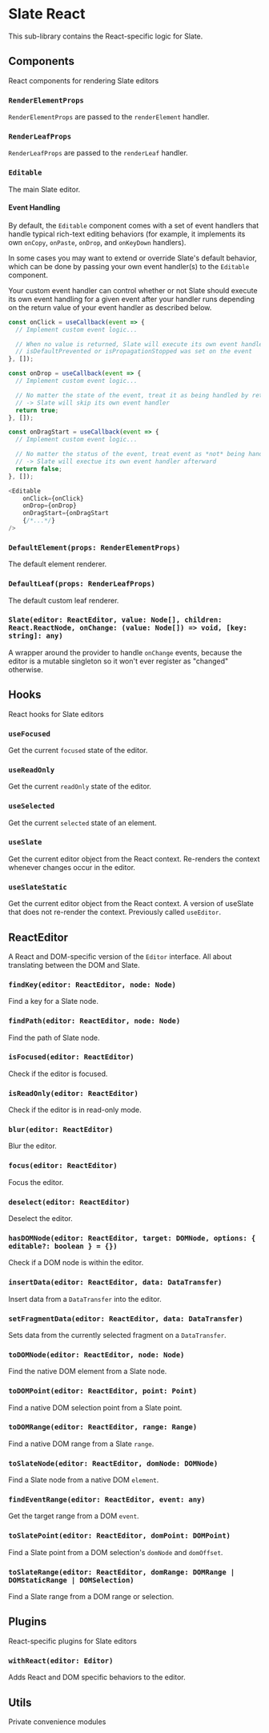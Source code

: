 # Slate React

This sub-library contains the React-specific logic for Slate.

## Components

React components for rendering Slate editors

### `RenderElementProps`

`RenderElementProps` are passed to the `renderElement` handler.

### `RenderLeafProps`

`RenderLeafProps` are passed to the `renderLeaf` handler.

### `Editable`

The main Slate editor.

#### Event Handling

By default, the `Editable` component comes with a set of event handlers that handle typical rich-text editing behaviors (for example, it implements its own `onCopy`, `onPaste`, `onDrop`, and `onKeyDown` handlers). 

In some cases you may want to extend or override Slate's default behavior, which can be done by passing your own event handler(s) to the `Editable` component.

Your custom event handler can control whether or not Slate should execute its own event handling for a given event after your handler runs depending on the return value of your event handler as described below.

```javascript
const onClick = useCallback(event => {
  // Implement custom event logic...

  // When no value is returned, Slate will execute its own event handler if neither
  // isDefaultPrevented or isPropagationStopped was set on the event
}, []);

const onDrop = useCallback(event => {
  // Implement custom event logic...

  // No matter the state of the event, treat it as being handled by returning true here
  // -> Slate will skip its own event handler
  return true;
}, []);

const onDragStart = useCallback(event => {
  // Implement custom event logic...

  // No matter the status of the event, treat event as *not* being handled by returning false
  // -> Slate will exectue its own event handler afterward
  return false;
}, []);

<Editable
    onClick={onClick}
    onDrop={onDrop}
    onDragStart={onDragStart
    {/*...*/}
/>
```

### `DefaultElement(props: RenderElementProps)`

The default element renderer.

### `DefaultLeaf(props: RenderLeafProps)`

The default custom leaf renderer.

### `Slate(editor: ReactEditor, value: Node[], children: React.ReactNode, onChange: (value: Node[]) => void, [key: string]: any)`

A wrapper around the provider to handle `onChange` events, because the editor is a mutable singleton so it won't ever register as "changed" otherwise.

## Hooks

React hooks for Slate editors

### `useFocused`

Get the current `focused` state of the editor.

### `useReadOnly`

Get the current `readOnly` state of the editor.

### `useSelected`

Get the current `selected` state of an element.

### `useSlate`

Get the current editor object from the React context. Re-renders the context whenever changes occur in the editor.

### `useSlateStatic`

Get the current editor object from the React context. A version of useSlate that does not re-render the context. Previously called `useEditor`.

## ReactEditor

A React and DOM-specific version of the `Editor` interface. All about translating between the DOM and Slate.

### `findKey(editor: ReactEditor, node: Node)`

Find a key for a Slate node.

### `findPath(editor: ReactEditor, node: Node)`

Find the path of Slate node.

### `isFocused(editor: ReactEditor)`

Check if the editor is focused.

### `isReadOnly(editor: ReactEditor)`

Check if the editor is in read-only mode.

### `blur(editor: ReactEditor)`

Blur the editor.

### `focus(editor: ReactEditor)`

Focus the editor.

### `deselect(editor: ReactEditor)`

Deselect the editor.

### `hasDOMNode(editor: ReactEditor, target: DOMNode, options: { editable?: boolean } = {})`

Check if a DOM node is within the editor.

### `insertData(editor: ReactEditor, data: DataTransfer)`

Insert data from a `DataTransfer` into the editor.

### `setFragmentData(editor: ReactEditor, data: DataTransfer)`

Sets data from the currently selected fragment on a `DataTransfer`.

### `toDOMNode(editor: ReactEditor, node: Node)`

Find the native DOM element from a Slate node.

### `toDOMPoint(editor: ReactEditor, point: Point)`

Find a native DOM selection point from a Slate point.

### `toDOMRange(editor: ReactEditor, range: Range)`

Find a native DOM range from a Slate `range`.

### `toSlateNode(editor: ReactEditor, domNode: DOMNode)`

Find a Slate node from a native DOM `element`.

### `findEventRange(editor: ReactEditor, event: any)`

Get the target range from a DOM `event`.

### `toSlatePoint(editor: ReactEditor, domPoint: DOMPoint)`

Find a Slate point from a DOM selection's `domNode` and `domOffset`.

### `toSlateRange(editor: ReactEditor, domRange: DOMRange | DOMStaticRange | DOMSelection)`

Find a Slate range from a DOM range or selection.

## Plugins

React-specific plugins for Slate editors

### `withReact(editor: Editor)`

Adds React and DOM specific behaviors to the editor.

## Utils

Private convenience modules
